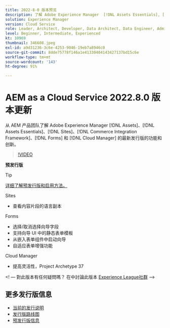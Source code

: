 ```yaml
---
title: 2022-8-0 版本预览
description: 了解 Adobe Experience Manager  [!DNL Assets Essentials], [!DNL Sites], [!DNL Screens], [!DNL Forms]  和  [!DNL Cloud Foundation] 的 2022-8-0 版本的最新功能和创新。
solution: Experience Manager
version: Cloud Service
role: Leader, Architect, Developer, Data Architect, Data Engineer, Admin, User
level: Beginner, Intermediate, Experienced
kt: 10969
thumbnail: 346608.jpeg
exl-id: a9d31236-3c6e-4253-9046-19eb7a8946c0
source-git-commit: 8dde75778f146a1e41330404143427137bd15c6e
workflow-type: tm+mt
source-wordcount: '143'
ht-degree: 91%

---
```


# AEM as a Cloud Service 2022.8.0 版本更新

从 AEM 产品团队了解 Adobe Experience Manager [!DNL Assets]、[!DNL Assets Essentials]、[!DNL Sites]、[!DNL Commerce Integration Framework]、[!DNL Forms] 和 [!DNL Cloud Manager] 的最新发行版的功能和创新。

>[!VIDEO](https://video.tv.adobe.com/v/346608/?quality=12&learn=on)

**预发行版**

>[!TIP]
>
>[详细了解预发行版和启用方法。](https://experienceleague.adobe.com/docs/experience-manager-cloud-service/content/release-notes/prerelease.html)

Sites

* 查看内容片段的语言副本

Forms

* 选择/取消选择向导字段
* 支持向导 UI 中的静态表单模板
* 从嵌入表单组件中启动向导
* 自适应表单增强功能

Cloud Manager

* 提高灵活性，Project Archetype 37

&lt;! — 對此版本有任何疑問嗎？  在中討論此版本 [Experience League社群](https://adobe.ly/3paYDAo) —>

## 更多发行版信息

* [当前的发行说明](https://experienceleague.adobe.com/docs/experience-manager-cloud-service/content/release-notes/home.html)
* [发行版路线图](https://experienceleague.adobe.com/docs/experience-manager-release-information/aem-release-updates/update-releases-roadmap.html)
* [预发行版信息](https://experienceleague.adobe.com/docs/experience-manager-cloud-service/content/release-notes/prerelease.html)
